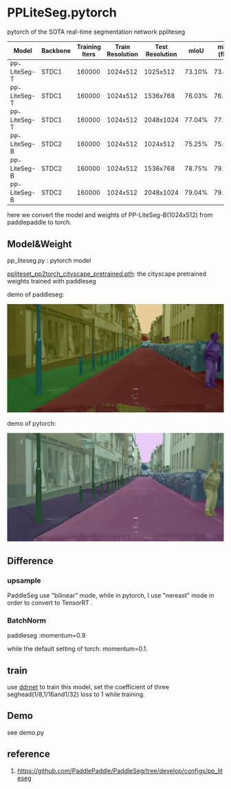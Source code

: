 # PPLiteSeg.pytorch
pytorch of the SOTA real-time segmentation network ppliteseg

| Model        | Backbone | Training Iters | Train Resolution | Test Resolution | mIoU   | mIoU (flip) | mIoU (ms+flip) |
| ------------ | -------- | -------------- | ---------------- | --------------- | ------ | ----------- | -------------- |
| PP-LiteSeg-T | STDC1    | 160000         | 1024x512         | 1025x512        | 73.10% | 73.89%      | -              |
| PP-LiteSeg-T | STDC1    | 160000         | 1024x512         | 1536x768        | 76.03% | 76.74%      | -              |
| PP-LiteSeg-T | STDC1    | 160000         | 1024x512         | 2048x1024       | 77.04% | 77.73%      | 77.46%         |
| PP-LiteSeg-B | STDC2    | 160000         | 1024x512         | 1024x512        | 75.25% | 75.65%      | -              |
| PP-LiteSeg-B | STDC2    | 160000         | 1024x512         | 1536x768        | 78.75% | 79.23%      | -              |
| PP-LiteSeg-B | STDC2    | 160000         | 1024x512         | 2048x1024       | 79.04% | 79.52%      | 79.85%         |

here we convert the model and weights of PP-LiteSeg-B(1024x512) from paddlepaddle to torch.

## Model&Weight

pp_liteseg.py : pytorch model

[ppliteset_pp2torch_cityscape_pretrained.pth](https://github.com/midasklr/PPLiteSeg.pytorch/releases/download/weights/ppliteset_pp2torch_cityscape_pretrained.pth): the cityscape pretrained weights trained with paddleseg 

demo of paddleseg:

<p align="center"><img src="ppliteseg_paddlepaddle.png" width="640"\></p>

demo of pytorch:

<p align="center"><img src="results.jpg" width="640"\></p>

## Difference

### upsample

PaddleSeg use "bilinear" mode, while in pytorch, I use "nereast" mode in order to convert to TensorRT .

### BatchNorm

paddleseg :momentum=0.9

while the default setting of torch: momentum=0.1.

## train

use [ddrnet](https://github.com/midasklr/DDRNet.Pytorch) to train this model, set the coefficient of three seghead(1/8,1/16and1/32) loss to 1 while training.

## Demo

see demo.py

## reference

1. https://github.com/PaddlePaddle/PaddleSeg/tree/develop/configs/pp_liteseg
